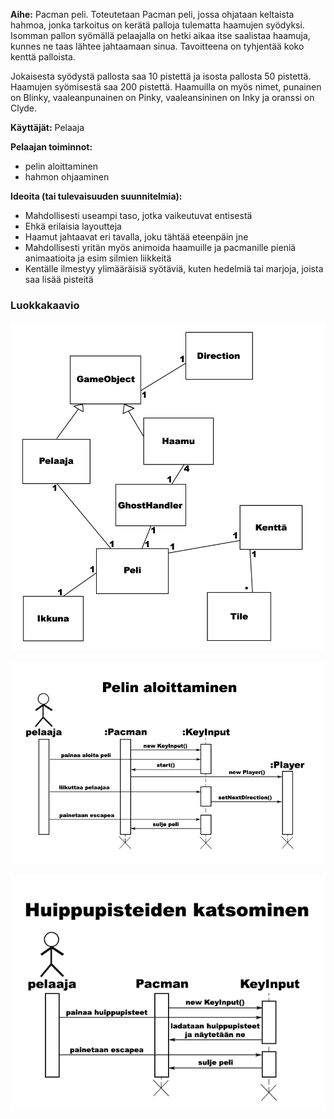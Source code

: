 **Aihe:** Pacman peli. Toteutetaan Pacman peli, jossa ohjataan keltaista hahmoa, jonka tarkoitus on kerätä palloja tulematta haamujen syödyksi. Isomman pallon syömällä pelaajalla on hetki aikaa itse saalistaa haamuja, kunnes ne taas lähtee jahtaamaan sinua. Tavoitteena on tyhjentää koko kenttä palloista.

Jokaisesta syödystä pallosta saa 10 pistettä ja isosta pallosta 50 pistettä. Haamujen syömisestä saa 200 pistettä. Haamuilla on myös nimet, punainen on Blinky, vaaleanpunainen on Pinky, vaaleansininen on Inky ja oranssi on Clyde.

**Käyttäjät:** Pelaaja

**Pelaajan toiminnot:**
- pelin aloittaminen
- hahmon ohjaaminen

**Ideoita (tai tulevaisuuden suunnitelmia):**
- Mahdollisesti useampi taso, jotka vaikeutuvat entisestä
- Ehkä erilaisia layoutteja
- Haamut jahtaavat eri tavalla, joku tähtää eteenpäin jne
- Mahdollisesti yritän myös animoida haamuille ja pacmanille pieniä animaatioita ja esim silmien liikkeitä
- Kentälle ilmestyy ylimääräisiä syötäviä, kuten hedelmiä tai marjoja, joista saa lisää pisteitä

### Luokkakaavio

![Luokkakaavio](images/Luokkakaavio.png)

![Pelin aloittaminen](images/Pelin%20aloittaminen.png)

![Huippupisteiden katsominen](images/Huippupisteiden%20katsominen.png)

